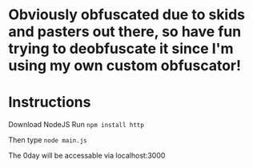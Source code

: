 # Obviously obfuscated due to skids and pasters out there, so have fun trying to deobfuscate it since I'm using my own custom obfuscator!

# Instructions
Download NodeJS
Run ```npm install http```

Then type ```node main.js```

The 0day will be accessable via localhost:3000
